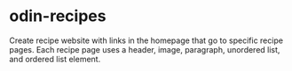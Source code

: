 # odin-recipes
Create recipe website with links in the homepage that go to specific recipe pages.
Each recipe page uses a header, image, paragraph, unordered list, and ordered list element.